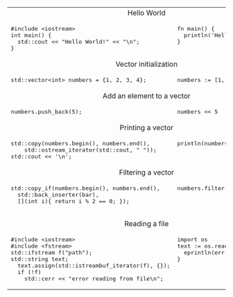 <table>
<tr><td colspan="2" align="center">Hello World</td></tr>
<tr>
<td>
<pre class="highlight highlight-source-v">
#include &lt;iostream>
int main() {
  std::cout &lt;&lt; "Hello World!" << "\n";
}
</pre>
</td>
<td valign="top">
<pre>
fn main() {
  println('Hello World!')
}
</pre>
</td>
</tr>


<tr><td colspan="2" align="center">Vector initialization</td></tr>
<tr>
<td>
<pre>
std::vector&lt;int> numbers = {1, 2, 3, 4};
</pre>
</td>
<td valign="top">
<pre>
numbers := [1, 2, 3, 4]
</pre>
</td>
</tr>

<tr><td colspan="2" align="center">Add an element to a vector</td></tr>
<tr>
<td>
<pre>
numbers.push_back(5);
</pre>
</td>
<td valign="top">
<pre>
numbers &lt;&lt; 5
</pre>
</td>
</tr>

<tr><td colspan="2" align="center">Printing a vector</td></tr>
<tr>
<td>
<pre>
std::copy(numbers.begin(), numbers.end(),
    std::ostream_iterator<int>(std::cout, " "));
std::cout << '\n';
</pre>
</td>
<td valign="top">
<pre>
println(numbers)
</pre>
</td>
</tr>


<tr><td colspan="2" align="center">Filtering a vector</td></tr>
<tr>
<td>
<pre>
std::copy_if(numbers.begin(), numbers.end(),
  std::back_inserter(bar), 
  [](int i){ return i % 2 == 0; });

</pre>
</td>
<td valign="top">
<pre>
numbers.filter(it % 2 == 0)
</pre>
</td>
</tr>



<tr><td colspan="2" align="center">Reading a file</td></tr>
<tr>
<td>
<pre>
#include &lt;iostream>
#include &lt;fstream>
std::ifstream f("path");
std::string text;
  text.assign(std::istreambuf_iterator<char>(f), {});
  if (!f)
    std::cerr << "error reading from file\n";
</pre>
</td>
<td valign="top">
<pre>
import os
text := os.read_file(path) or {
  eprintln(err)
}
</pre>
</td>
</tr>




</table>


